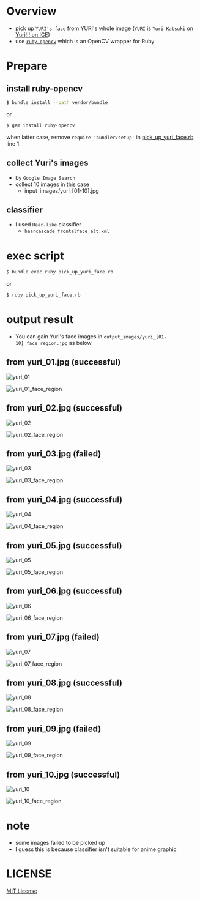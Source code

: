 # Overview
- pick up `YURI's face` from YURI's whole image (`YURI` is `Yuri Katsuki` on [Yuri!!! on ICE](http://yurionice.com/))
- use [`ruby-opencv`](https://github.com/ruby-opencv/ruby-opencv) which is an OpenCV wrapper for Ruby

# Prepare

## install ruby-opencv

```bash
$ bundle install --path vendor/bundle
```

or

```bash
$ gem install ruby-opencv
```

when latter case, remove `require 'bundler/setup'` in [pick_up_yuri_face.rb](/pick_up_yuri_face.rb) line 1.

## collect Yuri's images
- by `Google Image Search`
- collect 10 images in this case
    - input_images/yuri_[01-10].jpg

## classifier
- I used `Haar-like` classifier
    - `haarcascade_frontalface_alt.xml`

# exec script

```bash
$ bundle exec ruby pick_up_yuri_face.rb
```

or

```bash
$ ruby pick_up_yuri_face.rb
```

# output result
- You can gain Yuri's face images in `output_images/yuri_[01-10]_face_region.jpg` as below

## from yuri_01.jpg (successful)

![yuri_01](input_images/yuri_01.jpg "yuri_01")

![yuri_01_face_region](output_images/yuri_01_face_region.jpg "yuri_01_face_region")

## from yuri_02.jpg (successful)

![yuri_02](input_images/yuri_02.jpg "yuri_02")

![yuri_02_face_region](output_images/yuri_02_face_region.jpg "yuri_02_face_region")

## from yuri_03.jpg (failed)

![yuri_03](input_images/yuri_03.jpg "yuri_03")

![yuri_03_face_region](output_images/yuri_03_face_region.jpg "yuri_03_face_region")

## from yuri_04.jpg (successful)

![yuri_04](input_images/yuri_04.jpg "yuri_04")

![yuri_04_face_region](output_images/yuri_04_face_region.jpg "yuri_04_face_region")

## from yuri_05.jpg (successful)

![yuri_05](input_images/yuri_05.jpg "yuri_05")

![yuri_05_face_region](output_images/yuri_05_face_region.jpg "yuri_05_face_region")

## from yuri_06.jpg (successful)

![yuri_06](input_images/yuri_06.jpg "yuri_06")

![yuri_06_face_region](output_images/yuri_06_face_region.jpg "yuri_06_face_region")

## from yuri_07.jpg (failed)

![yuri_07](input_images/yuri_07.jpg "yuri_07")

![yuri_07_face_region](output_images/yuri_07_face_region.jpg "yuri_07_face_region")

## from yuri_08.jpg (successful)

![yuri_08](input_images/yuri_08.jpg "yuri_08")

![yuri_08_face_region](output_images/yuri_08_face_region.jpg "yuri_08_face_region")

## from yuri_09.jpg (failed)

![yuri_09](input_images/yuri_09.jpg "yuri_09")

![yuri_09_face_region](output_images/yuri_09_face_region.jpg "yuri_09_face_region")

## from yuri_10.jpg (successful)

![yuri_10](input_images/yuri_10.jpg "yuri_10")

![yuri_10_face_region](output_images/yuri_10_face_region.jpg "yuri_10_face_region")

# note
- some images failed to be picked up
- I guess this is because classifier isn't suitable for anime graphic

# LICENSE
[MIT License](/LICENSE)
